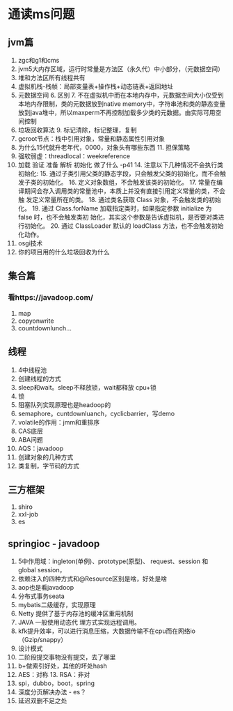 # 通读ms问题

## jvm篇

1. zgc和g1和cms
2. jvm5大内存区域，运行时常量是方法区（永久代）中小部分，（元数据空间）
3. 堆和方法区所有线程共有
4. 虚拟机栈-栈帧：局部变量表+操作栈+动态链表+返回地址
5. 元数据空间
   6. 区别
      7. 不在虚拟机中而在本地内存中，元数据空间大小仅受到本地内存限制，类的元数据放到native memory中，字符串池和类的静态变量放到java堆中，所以maxperm不再控制加载多少类的元数据。由实际可用空间控制
8. 垃圾回收算法
   9. 标记清除，标记整理，复制
9. gcroot节点：栈中引用对象，常量和静态属性引用对象
10. 为什么15代就升老年代，0000，对象头有哪些东西
    11. 担保策略
12. 强软弱虚：threadlocal：weekreference
13. 加载 验证 准备 解析 初始化 做了什么 -p41
    14. 注意以下几种情况不会执行类初始化:
        15. 通过子类引用父类的静态字段，只会触发父类的初始化，而不会触发子类的初始化。 
        16. 定义对象数组，不会触发该类的初始化。 
        17. 常量在编译期间会存入调用类的常量池中，本质上并没有直接引用定义常量的类，不会触 发定义常量所在的类。 
        18. 通过类名获取 Class 对象，不会触发类的初始化。 
        19. 通过 Class.forName 加载指定类时，如果指定参数 initialize 为 false 时，也不会触发类初 始化，其实这个参数是告诉虚拟机，是否要对类进行初始化。 
        20. 通过 ClassLoader 默认的 loadClass 方法，也不会触发初始化动作。
21. osgi技术
22. 你的项目用的什么垃圾回收为什么

## 集合篇
### 看https://javadoop.com/
1. map
2. copyonwrite
3. countdownlunch...

## 线程
1. 4中线程池
2. 创建线程的方式
3. sleep和wait。sleep不释放锁，wait都释放 cpu+锁
4. 锁
5. 阻塞队列实现原理也是headoop的
6. semaphore。cuntdownluanch，cyclicbarrier，写demo
7. volatile的作用：jmm和重排序
8. CAS底层
9. ABA问题
10. AQS：javadoop
11. 创建对象的几种方式
12. 类复制，字节码的方式

## 三方框架
1. shiro
2. xxl-job
3. es

## springioc - javadoop
1. 5中作用域：ingleton(单例)、prototype(原型)、
   request、session 和 global session，
2. 依赖注入的四种方式和@Resource区别是啥，好处是啥
3. aop也是看javadoop
4. 分布式事务seata
5. mybatis二级缓存，实现原理
6. Netty 提供了基于内存池的缓冲区重用机制
7. JAVA 一般使用动态代 理方式实现远程调用。
8. kfk提升效率，可以进行消息压缩，大数据传输不在cpu而在网络io（Gzip/snappy）
9. 设计模式
10. 二阶段提交事物没有提交，去了哪里
11. b+做索引好处，其他的坏处hash
12. AES：对称
    13. RSA：非对
14. spi，dubbo，boot，spring
15. 深度分页解决办法 - es？
16. 延迟双删不足之处